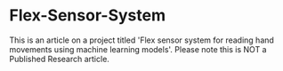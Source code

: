 # Flex-Sensor-System
This is an article on a project titled 'Flex sensor system for reading hand movements using machine learning models'. 
Please note this is NOT a Published Research article.
